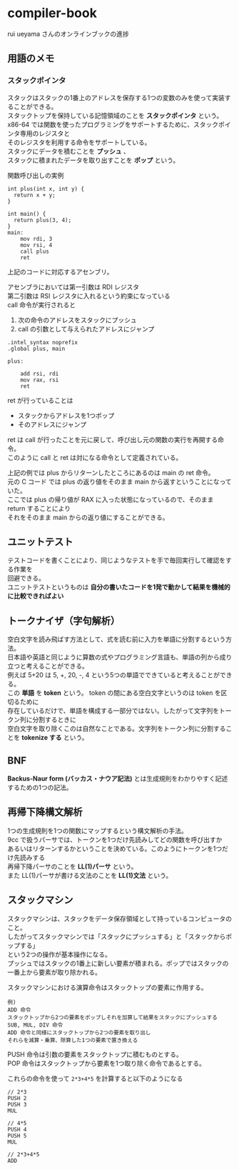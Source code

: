 # compiler-book
rui ueyama さんのオンラインブックの進捗

## 用語のメモ

### スタックポインタ

スタックはスタックの1番上のアドレスを保存する1つの変数のみを使って実装することができる。  
スタックトップを保持している記憶領域のことを __スタックポインタ__ という。  
x86-64 では関数を使ったプログラミングをサポートするために、スタックポインタ専用のレジスタと  
そのレジスタを利用する命令をサポートしている。  
スタックにデータを積むことを __プッシュ__ 、  
スタックに積まれたデータを取り出すことを __ポップ__  という。  

関数呼び出しの実例  

```
int plus(int x, int y) {
  return x + y;
}

int main() {
  return plus(3, 4);
}
main:
	mov rdi, 3
	mov rsi, 4
	call plus
	ret
```

上記のコードに対応するアセンブリ。  

アセンブラにおいては第一引数は RDI レジスタ  
第二引数は RSI レジスタに入れるという約束になっている  
call 命令が実行されると  

1. 次の命令のアドレスをスタックにプッシュ
2. call の引数として与えられたアドレスにジャンプ

```
.intel_syntax noprefix
.global plus, main

plus:

	add rsi, rdi
	mov rax, rsi
	ret
```

ret が行っていることは  

* スタックからアドレスを1つポップ
* そのアドレスにジャンプ

ret は call が行ったことを元に戻して、呼び出し元の関数の実行を再開する命令。  
このように call と ret は対になる命令として定義されている。  

上記の例では plus からリターンしたところにあるのは main の ret 命令。  
元の C コード では plus の返り値をそのまま main から返すということになっていた。  
ここでは plus の帰り値が RAX に入った状態になっているので、そのまま return することにより  
それをそのまま main からの返り値にすることができる。  


## ユニットテスト

テストコードを書くことにより、同じようなテストを手で毎回実行して確認をする作業を  
回避できる。  
ユニットテストというものは __自分の書いたコードを1発で動かして結果を機械的に比較できればよい__  


## トークナイザ（字句解析）

空白文字を読み飛ばす方法として、式を読む前に入力を単語に分割するという方法。  
日本語や英語と同じように算数の式やプログラミング言語も、単語の列から成り立つと考えることができる。  
例えば 5+20 は 5, +, 20, -, 4 という5つの単語でできていると考えることができる。  
この __単語__ を __token__ という。 token の間にある空白文字というのは token を区切るために  
存在しているだけで、単語を構成する一部分ではない。したがって文字列をトークン列に分割するときに  
空白文字を取り除くこのは自然なことである。文字列をトークン列に分割することを __tokenize する__ という。  

## BNF

__Backus-Naur form (バッカス・ナウア記法)__ とは生成規則をわかりやすく記述するための1つの記法。  

## 再帰下降構文解析

1つの生成規則を1つの関数にマップするという構文解析の手法。  
9cc で扱うパーサでは、トークンを1つだけ先読みしてどの関数を呼び出すか  
あるいはリターンするかということを決めている。このようにトークンを1つだけ先読みする  
再帰下降パーサのことを __LL(1)パーサ__ という。  
また LL(1)パーサが書ける文法のことを __LL(1)文法__ という。  

## スタックマシン

スタックマシンは、スタックをデータ保存領域として持っているコンピュータのこと。  
したがってスタックマシンでは「スタックにプッシュする」と「スタックからポップする」  
という2つの操作が基本操作になる。  
プッシュではスタックの1番上に新しい要素が積まれる。ポップではスタックの一番上から要素が取り除かれる。  

スタックマシンにおける演算命令はスタックトップの要素に作用する。  

```
例) 
ADD 命令
スタックトップから2つの要素をポップしそれを加算して結果をスタックにプッシュする  
SUB, MUL, DIV 命令
ADD 命令と同様にスタックトップから2つの要素を取り出し  
それらを減算・乗算、除算した1つの要素で置き換える  
```

PUSH 命令は引数の要素をスタックトップに積むものとする。  
POP 命令はスタックトップから要素を1つ取り除く命令であるとする。  

これらの命令を使って `2*3+4*5` を計算すると以下のようになる

```
// 2*3
PUSH 2
PUSH 3
MUL

// 4*5
PUSH 4
PUSH 5
MUL

// 2*3+4*5
ADD
```
